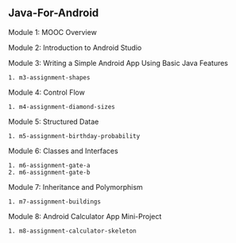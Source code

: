 Java-For-Android
-------------------------------------------------------------------


Module 1: MOOC Overview

Module 2: Introduction to Android Studio

Module 3: Writing a Simple Android App Using Basic Java Features

	1. m3-assignment-shapes
	
Module 4: Control Flow

	1. m4-assignment-diamond-sizes
	
Module 5: Structured Datae

	1. m5-assignment-birthday-probability
	
Module 6: Classes and Interfaces

	1. m6-assignment-gate-a
	2. m6-assignment-gate-b
	
ModuIe 7: Inheritance and Polymorphism

	1. m7-assignment-buildings
	
Module 8: Android Calculator App Mini-Project 

	1. m8-assignment-calculator-skeleton
		